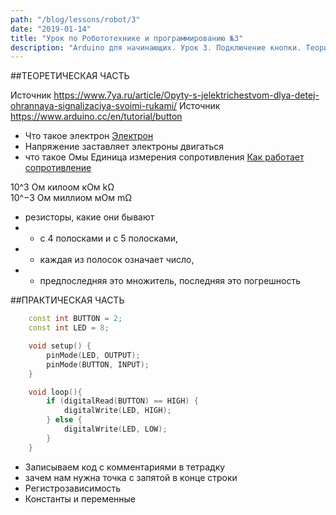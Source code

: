 ```yaml
---
path: "/blog/lessons/robot/3"
date: "2019-01-14"
title: "Урок по Робототехнике и программированию №3"
description: "Arduino для начинающих. Урок 3. Подключение кнопки. Теория."
---
```


##ТЕОРЕТИЧЕСКАЯ ЧАСТЬ

Источник https://www.7ya.ru/article/Opyty-s-jelektrichestvom-dlya-detej-ohrannaya-signalizaciya-svoimi-rukami/
Источник https://www.arduino.cc/en/tutorial/button

 - Что такое электрон
 [Электрон](https://img.7ya.ru/pub/img/22268/27.jpg)
 - Напряжение заставляет электроны двигаться
 - что такое Омы Единица измерения сопротивления
 [Как работает сопротивление](https://img.7ya.ru/pub/img/22268/29.jpg)

10^3 Ом  килоом  кОм  kΩ  
10^−3 Ом  миллиом  мОм  mΩ

 - резисторы, какие они бывают 
 - - с 4 полосками и с 5 полосками, 
 - - каждая из полосок означает число, 
 - - предпоследняя это множитель, последняя это погрешность
 
##ПРАКТИЧЕСКАЯ ЧАСТЬ

```cpp
    const int BUTTON = 2;
    const int LED = 8;

    void setup() {
        pinMode(LED, OUTPUT);
        pinMode(BUTTON, INPUT);
    }

    void loop(){
        if (digitalRead(BUTTON) == HIGH) {
            digitalWrite(LED, HIGH);
        } else {
            digitalWrite(LED, LOW);
        }
    }
```

 - Записываем код с комментариями в тетрадку
 - зачем нам нужна точка с запятой в конце строки
 - Регистрозависимость
 - Константы и переменные